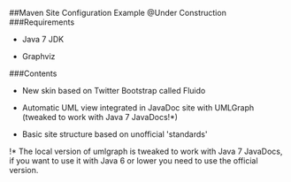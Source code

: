 ##Maven Site Configuration Example
@Under Construction
###Requirements

 * Java 7 JDK
 
 * Graphviz
 
###Contents

 * New skin based on Twitter Bootstrap called Fluido
 
 * Automatic UML view integrated in JavaDoc site with UMLGraph (tweaked to work with Java 7 JavaDocs!*)
 
 * Basic site structure based on unofficial 'standards'
 
!* The local version of umlgraph is tweaked to work with Java 7 JavaDocs, if you want to use it with Java 6 or lower you need to use the official version.